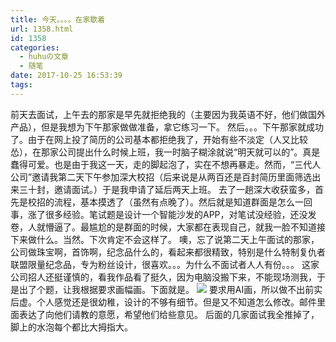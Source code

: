 ```yaml
---
title: 今天。。。。在家歇着
url: 1358.html
id: 1358
categories:
  - huhuの文章
  - 随笔
date: 2017-10-25 16:53:39
tags:
---
```


前天去面试，上午去的那家是早先就拒绝我的（主要因为我英语不好，他们做国外产品），但是我想为下午那家做做准备，拿它练习一下。 然后。。。下午那家就成功了。由于在网上投了简历的公司基本都拒绝我了，开始有些不淡定（人又比较怂），在那家公司提出什么时候上班，我一时脑子糊涂就说“明天就可以的”。真是蠢得可爱。也是由于我这一天，走的脚起泡了，实在不想再暴走。然而，“三代人公司”邀请我第二天下午参加深大校招（后来说是从两百还是百封简历里面筛选出来三十封，邀请面试。）于是我申请了延后两天上班。 去了一趟深大收获蛮多，首先是校招的流程，基本摸透了（虽然有点晚了）。然后就是知道群面是怎么一回事，涨了很多经验。笔试题是设计一个智能沙发的APP，对笔试没经验，还没发卷，人就懵逼了。最尴尬的是群面的时候，大家都在表现自己，就我一脸不知道接下来做什么。当然。下次肯定不会这样了。 噢，忘了说第二天上午面试的那家，公司做珠宝啊，首饰啊，纪念品什么的，看起来都很精致，特别是什么特制复仇者联盟限量纪念品，专为粉丝设计，很喜欢。。。为什么不面试者人人有份。。。 这家公司招人还挺谨慎的，看我作品看了挺久，因为电脑没搬下来，不能现场测我，于是出了个题，让我根据要求画幅画。下面就是。 ![](http://h2y.net.cn/wp-content/uploads/2017/10/happynewyear.png) 要求用AI画，所以做不出前实后虚。个人感觉还是很幼稚，设计的不够有细节。但是又不知道怎么修改。邮件里面表达了向他们请教的意愿，希望他们给些意见。 后面的几家面试我全推掉了，脚上的水泡每个都比大拇指大。